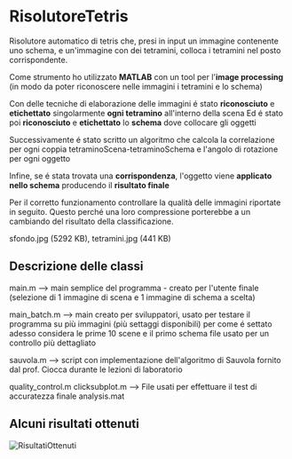 # RisolutoreTetris
Risolutore automatico di tetris che, presi in input un immagine contenente uno schema, e un'immagine con dei tetramini, colloca i tetramini nel posto corrispondente.

Come strumento ho utilizzato **MATLAB** con un tool per l'**image processing**
(in modo da poter riconoscere nelle immagini i tetramini e lo schema)


Con delle tecniche di elaborazione delle immagini é stato **riconosciuto** e **etichettato** singolarmente **ogni tetramino** all'interno della scena
Ed é stato poi **riconosciuto** e **etichettato** lo **schema** dove collocare gli oggetti


Successivamente é stato scritto un algoritmo che calcola la correlazione per ogni coppia tetraminoScena-tetraminoSchema e l'angolo di rotazione per ogni oggetto


Infine, se é stata trovata una **corrispondenza**, l'oggetto viene **applicato nello schema** producendo il **risultato finale**



Per il corretto funzionamento controllare la qualità delle immagini riportate in seguito.
Questo perché una loro compressione porterebbe a un cambiando del risultato della classificazione.

sfondo.jpg (5292 KB), tetramini.jpg (441 KB)


## Descrizione delle classi

main.m                 -->	main semplice del programma - creato per l'utente finale 
                            (selezione di 1 immagine di scena e 1 immagine di schema a scelta)

main_batch.m	         -->	main creato per sviluppatori, usato per testare il programma su più immagini (più settaggi disponibili)
                            per come é settato adesso considera le prime 10 scene e il primo schema
                            file usato per un controllo più dettagliato

sauvola.m	             --> 	script con implementazione dell'algoritmo di Sauvola
                            fornito dal prof. Ciocca durante le lezioni di laboratorio

quality_control.m
clicksubplot.m		     --> 	File usati per effettuare il test di accuratezza finale
analysis.mat

## Alcuni risultati ottenuti
![RisultatiOttenuti](https://user-images.githubusercontent.com/65859032/130080909-de263043-d41b-4dbb-a156-ed43cdaaf476.png)
